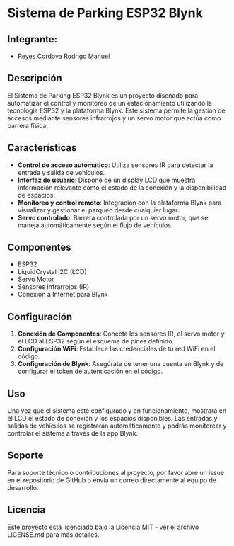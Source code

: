 # Sistema de Parking ESP32 Blynk

## Integrante:
* Reyes Cordova Rodrigo Manuel

## Descripción
El Sistema de Parking ESP32 Blynk es un proyecto diseñado para automatizar el control y monitoreo de un estacionamiento utilizando la tecnología ESP32 y la plataforma Blynk. Este sistema permite la gestión de accesos mediante sensores infrarrojos y un servo motor que actúa como barrera física.

## Características
- **Control de acceso automático**: Utiliza sensores IR para detectar la entrada y salida de vehículos.
- **Interfaz de usuario**: Dispone de un display LCD que muestra información relevante como el estado de la conexión y la disponibilidad de espacios.
- **Monitoreo y control remoto**: Integración con la plataforma Blynk para visualizar y gestionar el parqueo desde cualquier lugar.
- **Servo controlado**: Barrera controlada por un servo motor, que se maneja automáticamente según el flujo de vehículos.

## Componentes
- ESP32
- LiquidCrystal I2C (LCD)
- Servo Motor
- Sensores Infrarrojos (IR)
- Conexión a Internet para Blynk

## Configuración
1. **Conexión de Componentes**: Conecta los sensores IR, el servo motor y el LCD al ESP32 según el esquema de pines definido.
2. **Configuración WiFi**: Establece las credenciales de tu red WiFi en el código.
3. **Configuración de Blynk**: Asegúrate de tener una cuenta en Blynk y de configurar el token de autenticación en el código.

## Uso
Una vez que el sistema esté configurado y en funcionamiento, mostrará en el LCD el estado de conexión y los espacios disponibles. Las entradas y salidas de vehículos se registrarán automáticamente y podrás monitorear y controlar el sistema a través de la app Blynk.

## Soporte
Para soporte técnico o contribuciones al proyecto, por favor abre un issue en el repositorio de GitHub o envía un correo directamente al equipo de desarrollo.

## Licencia
Este proyecto está licenciado bajo la Licencia MIT - ver el archivo LICENSE.md para más detalles.
